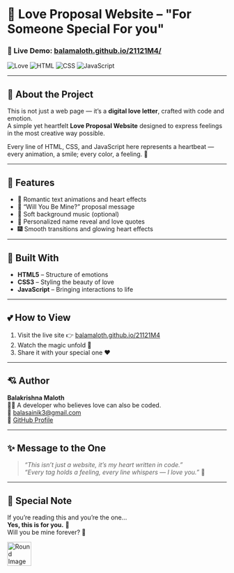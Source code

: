 # 💞 Love Proposal Website – "For Someone Special For you"  

### 💝 Live Demo: [balamaloth.github.io/21121M4/](https://balamaloth.github.io/21121M4/)  

![Love](https://img.shields.io/badge/💖-Made%20With%20Love-pink?style=for-the-badge)
![HTML](https://img.shields.io/badge/HTML-5-orange?style=for-the-badge&logo=html5)
![CSS](https://img.shields.io/badge/CSS-3-blue?style=for-the-badge&logo=css3)
![JavaScript](https://img.shields.io/badge/JS-ES6-yellow?style=for-the-badge&logo=javascript)

---

## 💌 About the Project
This is not just a web page — it’s a **digital love letter**, crafted with code and emotion.  
A simple yet heartfelt **Love Proposal Website** designed to express feelings in the most creative way possible.  

Every line of HTML, CSS, and JavaScript here represents a heartbeat —  
every animation, a smile; every color, a feeling. 💫  

---

## 🌹 Features  
- 💬 Romantic text animations and heart effects  
- 💖 “Will You Be Mine?” proposal message  
- 🌈 Soft background music (optional)  
- 💌 Personalized name reveal and love quotes  
- 🎆 Smooth transitions and glowing heart effects  

---

## 🧠 Built With  
- **HTML5** – Structure of emotions  
- **CSS3** – Styling the beauty of love  
- **JavaScript** – Bringing interactions to life  

---

## 💕 How to View  
1. Visit the live site 👉 [balamaloth.github.io/21121M4](https://balamaloth.github.io/21121M4/)  
2. Watch the magic unfold 💫  
3. Share it with your special one ❤️  

---

## 💘 Author  
**Balakrishna Maloth**  
🧑‍💻 A developer who believes love can also be coded.  
📧 [balasainik3@gmail.com](mailto:balasainik3@gmail.com)  
🔗 [GitHub Profile](https://github.com/Balamaloth)

---

## ✨ Message to the One
> *“This isn’t just a website, it’s my heart written in code.”*  
> *“Every tag holds a feeling, every line whispers — I love you.”* 💖  

---

## 🌺 Special Note  
If you’re reading this and you’re the one…  
**Yes, this is for you.** 💞  
Will you be mine forever? 🌹  

<img src="https://github.com/user-attachments/assets/70cb561c-5338-427d-b39a-ea5612d0eb45" alt="Round Image" class="round-image" width="55">



